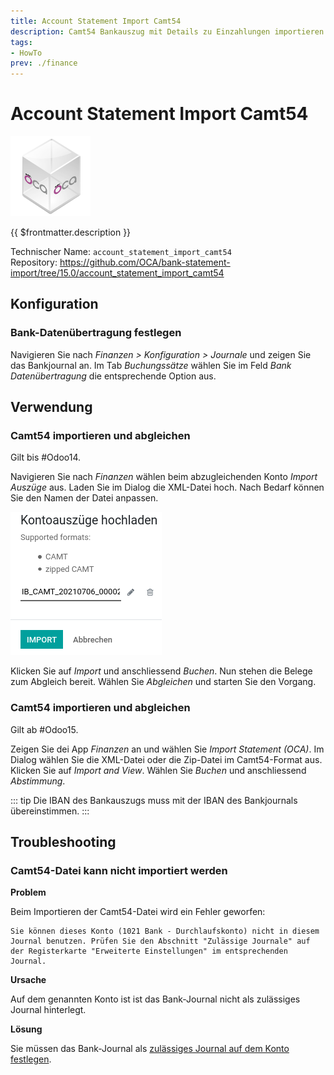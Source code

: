 ```yaml
---
title: Account Statement Import Camt54
description: Camt54 Bankauszug mit Details zu Einzahlungen importieren.
tags:
- HowTo
prev: ./finance
---
```

# Account Statement Import Camt54
![icon_oca_app](attachments/icon_oca_app.png)

{{ $frontmatter.description }}

Technischer Name: `account_statement_import_camt54`\
Repository: <https://github.com/OCA/bank-statement-import/tree/15.0/account_statement_import_camt54>

## Konfiguration

### Bank-Datenübertragung festlegen

Navigieren Sie nach *Finanzen > Konfiguration > Journale* und zeigen Sie das Bankjournal an. Im Tab *Buchungssätze* wählen Sie im Feld *Bank Datenübertragung* die entsprechende Option aus.

## Verwendung

### Camt54 importieren und abgleichen

Gilt bis #Odoo14.

Navigieren Sie nach *Finanzen* wählen beim abzugleichenden Konto *Import Auszüge* aus. Laden Sie im Dialog die XML-Datei hoch. Nach Bedarf können Sie den Namen der Datei anpassen.

![](attachments/Bank%20Account%20Camt54%20Import%20hochladen.png)

Klicken Sie auf *Import* und anschliessend *Buchen*. Nun stehen die Belege zum Abgleich bereit. Wählen Sie *Abgleichen* und starten Sie den Vorgang.

### Camt54 importieren und abgleichen

Gilt ab #Odoo15.

Zeigen Sie dei App *Finanzen* an und wählen Sie *Import Statement (OCA)*. Im Dialog wählen Sie die XML-Datei oder die Zip-Datei im Camt54-Format aus. Klicken Sie auf *Import and View*. Wählen Sie *Buchen* und anschliessend *Abstimmung*.

::: tip
Die IBAN des Bankauszugs muss mit der IBAN des Bankjournals übereinstimmen.
:::

## Troubleshooting

### Camt54-Datei kann nicht importiert werden

**Problem**

Beim Importieren der Camt54-Datei wird ein Fehler geworfen:

```
Sie können dieses Konto (1021 Bank - Durchlaufskonto) nicht in diesem Journal benutzen. Prüfen Sie den Abschnitt "Zulässige Journale" auf der Registerkarte "Erweiterte Einstellungen" im entsprechenden Journal.
```

**Ursache**

Auf dem genannten Konto ist ist das Bank-Journal nicht als zulässiges Journal hinterlegt.

**Lösung**

Sie müssen das Bank-Journal als [zulässiges Journal auf dem Konto festlegen](Finance.md#Zulässige%20Journale%20auf%20Konto%20festlegen).